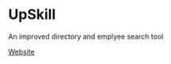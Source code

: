 # UpSkill
An improved directory and emplyee search tool


[Website](https://cdh-studio.github.io/UpSkill/)
